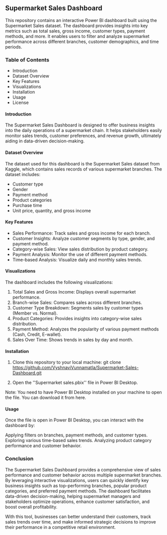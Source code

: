 ## Supermarket Sales Dashboard
This repository contains an interactive Power BI dashboard built using the Supermarket Sales dataset. The dashboard provides insights into key metrics such as total sales, gross income, customer types, payment methods, and more. It enables users to filter and analyze supermarket performance across different branches, customer demographics, and time periods.

### Table of Contents
- Introduction
- Dataset Overview
- Key Features
- Visualizations
- Installation
- Usage
- License
  
#### Introduction
The Supermarket Sales Dashboard is designed to offer business insights into the daily operations of a supermarket chain. It helps stakeholders easily monitor sales trends, customer preferences, and revenue growth, ultimately aiding in data-driven decision-making.

#### Dataset Overview
The dataset used for this dashboard is the Supermarket Sales dataset from Kaggle, which contains sales records of various supermarket branches. The dataset includes:

- Customer type
- Gender
- Payment method
- Product categories
- Purchase time
- Unit price, quantity, and gross income
  
#### Key Features
- Sales Performance: Track sales and gross income for each branch.
- Customer Insights: Analyze customer segments by type, gender, and payment method.
- Category-wise Sales: View sales distribution by product category.
- Payment Analysis: Monitor the use of different payment methods.
- Time-based Analysis: Visualize daily and monthly sales trends.
  
#### Visualizations
The dashboard includes the following visualizations:

1. Total Sales and Gross Income: Displays overall supermarket performance.
2. Branch-wise Sales: Compares sales across different branches.
3. Customer Type Breakdown: Segments sales by customer types (Member vs. Normal).
4. Product Categories: Provides insights into category-wise sales distribution.
5. Payment Method: Analyzes the popularity of various payment methods (Cash, Credit, E-wallet).
6. Sales Over Time: Shows trends in sales by day and month.

#### Installation
1. Clone this repository to your local machine:
   git clone https://github.com/VyshnaviVunnamatla/Supermarket-Sales-Dashboard.git

2. Open the ''Supermarket sales.pbix'' file in Power BI Desktop.

Note: You need to have Power BI Desktop installed on your machine to open the file. You can download it from here.   

#### Usage
Once the file is open in Power BI Desktop, you can interact with the dashboard by:

Applying filters on branches, payment methods, and customer types.
Exploring various time-based sales trends.
Analyzing product category performance and customer behavior.

### Conclusion
The Supermarket Sales Dashboard provides a comprehensive view of sales performance and customer behavior across multiple supermarket branches. By leveraging interactive visualizations, users can quickly identify key business insights such as top-performing branches, popular product categories, and preferred payment methods. The dashboard facilitates data-driven decision-making, helping supermarket managers and stakeholders optimize operations, enhance customer satisfaction, and boost overall profitability.

With this tool, businesses can better understand their customers, track sales trends over time, and make informed strategic decisions to improve their performance in a competitive retail environment.
